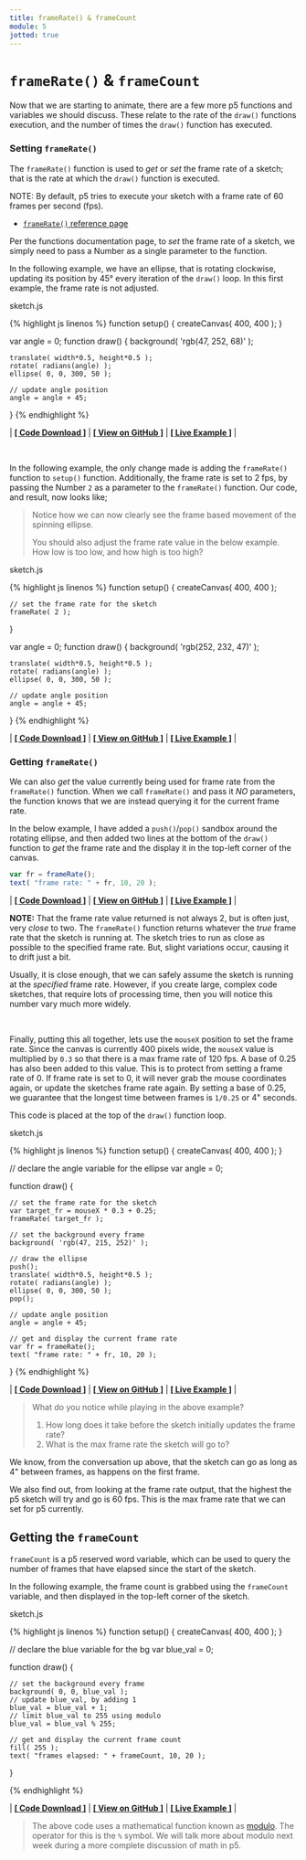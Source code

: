 ```yaml
---
title: frameRate() & frameCount
module: 5
jotted: true
---
```


# `frameRate()` & `frameCount`

Now that we are starting to animate, there are a few more p5 functions and variables we should discuss. These relate to the rate of the `draw()` functions execution, and the number of times the `draw()` function has executed.

### Setting `frameRate()`

The `frameRate()` function is used to _get_ or _set_ the frame rate of a sketch; that is the rate at which the `draw()` function is executed.

NOTE: By default, p5 tries to execute your sketch with a frame rate of 60 frames per second (fps).

- [`frameRate()` reference page](https://p5js.org/reference/#/p5/frameRate)

Per the functions documentation page, to _set_ the frame rate of a sketch, we simply need to pass a Number as a single parameter to the function.

In the following example, we have an ellipse, that is rotating clockwise, updating its position by 45° every iteration of the `draw()` loop. In this first example, the frame rate is not adjusted.

<div id="code-heading">sketch.js</div>

{% highlight js linenos %}
function setup() {
    createCanvas( 400, 400 );
}

var angle = 0;
function draw() {
    background( 'rgb(47, 252, 68)' );

    translate( width*0.5, height*0.5 );
    rotate( radians(angle) );
    ellipse( 0, 0, 300, 50 );

    // update angle position
    angle = angle + 45;
}
{% endhighlight %}

<div class="displayed_jotted_example">
    <div id="jotted-demo-1" class=""></div>
</div>
<script>
    new Jotted(document.querySelector("#jotted-demo-1"), {
    files: [
        {
            type: "js",
            url:"https://raw.githubusercontent.com/Montana-Media-Arts/120_CreativeCoding/master/lecture_code/05/11_frameRate_01/sketch.js"
        },
        {
            type: "html",
            url:"../../../p5_resources/index.html"
    }],
    // plugins: [ "codemirror", "console" ]
    plugins: [ "codemirror" ]
});
</script>

| [**[ Code Download ]**](https://github.com/Montana-Media-Arts/120_CreativeCoding/raw/master/lecture_code/05/11_frameRate_01/11_frameRate_01.zip) | [**[ View on GitHub ]**](https://github.com/Montana-Media-Arts/120_CreativeCoding/raw/master/lecture_code/05/11_frameRate_01/) | [**[ Live Example ]**](https://montana-media-arts.github.io/120_CreativeCoding/lecture_code/05/11_frameRate_01/) |

<br />


In the following example, the only change made is adding the `frameRate()` function to `setup()` function. Additionally, the frame rate is set to 2 fps, by passing the Number `2` as a parameter to the `frameRate()` function. Our code, and result, now looks like;

> Notice how we can now clearly see the frame based movement of the spinning ellipse.
>
> You should also adjust the frame rate value in the below example. How low is too low, and how high is too high?

<div id="code-heading">sketch.js</div>


{% highlight js linenos %}
function setup() {
    createCanvas( 400, 400 );

    // set the frame rate for the sketch
    frameRate( 2 );
}

var angle = 0;
function draw() {
    background( 'rgb(252, 232, 47)' );

    translate( width*0.5, height*0.5 );
    rotate( radians(angle) );
    ellipse( 0, 0, 300, 50 );

    // update angle position
    angle = angle + 45;
}
{% endhighlight %}


<div class="displayed_jotted_example">
    <div id="jotted-demo-2" class=""></div>
</div>
<script>
    new Jotted(document.querySelector("#jotted-demo-2"), {
    files: [
        {
            type: "js",
            url:"https://raw.githubusercontent.com/Montana-Media-Arts/120_CreativeCoding/master/lecture_code/05/11_frameRate_02/sketch.js"
        },
        {
            type: "html",
            url:"../../../p5_resources/index.html"
    }],
    // plugins: [ "codemirror", "console" ]
    plugins: [ "codemirror" ]
});
</script>

| [**[ Code Download ]**](https://github.com/Montana-Media-Arts/120_CreativeCoding/raw/master/lecture_code/05/11_frameRate_02/11_frameRate_02.zip) | [**[ View on GitHub ]**](https://github.com/Montana-Media-Arts/120_CreativeCoding/raw/master/lecture_code/05/11_frameRate_02/) | [**[ Live Example ]**](https://montana-media-arts.github.io/120_CreativeCoding/lecture_code/05/11_frameRate_02/) |


### Getting `frameRate()`

We can also _get_ the value currently being used for frame rate from the `frameRate()` function. When we call `frameRate()` and pass it _NO_ parameters, the function knows that we are instead querying it for the current frame rate.

In the below example, I have added a `push()`/`pop()` sandbox around the rotating ellipse, and then added two lines at the bottom of the `draw()` function to _get_ the frame rate and the display it in the top-left corner of the canvas.

```js
var fr = frameRate();
text( "frame rate: " + fr, 10, 20 );
```

<div class="displayed_jotted_example">
    <div id="jotted-demo-3" class=""></div>
</div>
<script>
    new Jotted(document.querySelector("#jotted-demo-3"), {
    files: [
        {
            type: "js",
            url:"https://raw.githubusercontent.com/Montana-Media-Arts/120_CreativeCoding/master/lecture_code/05/11_frameRate_03/sketch.js"
        },
        {
            type: "html",
            url:"../../../p5_resources/index.html"
    }],
    // plugins: [ "codemirror", "console" ]
    plugins: [ "codemirror" ]
});
</script>

| [**[ Code Download ]**](https://github.com/Montana-Media-Arts/120_CreativeCoding/raw/master/lecture_code/05/11_frameRate_03/11_frameRate_03.zip) | [**[ View on GitHub ]**](https://github.com/Montana-Media-Arts/120_CreativeCoding/raw/master/lecture_code/05/11_frameRate_03/) | [**[ Live Example ]**](https://montana-media-arts.github.io/120_CreativeCoding/lecture_code/05/11_frameRate_03/) |

**NOTE:** That the frame rate value returned is not always 2, but is often just, very _close_ to two. The `frameRate()` function returns whatever the _true_ frame rate that the sketch is running at. The sketch tries to run as close as possible to the specified frame rate. But, slight variations occur, causing it to drift just a bit.

Usually, it is close enough, that we can safely assume the sketch is running at the _specified_ frame rate. However, if you create large, complex code sketches, that require lots of processing time, then you will notice this number vary much more widely.


<br />

Finally, putting this all together, lets use the `mouseX` position to set the frame rate. Since the canvas is currently 400 pixels wide, the `mouseX` value is multiplied by `0.3` so that there is a max frame rate of 120 fps. A base of 0.25 has also been added to this value.  This is to protect from setting a frame rate of 0. If frame rate is set to 0, it will never grab the mouse coordinates again, or update the sketches frame rate again. By setting a base of 0.25, we guarantee that the longest time between frames is `1/0.25` or 4" seconds.

This code is placed at the top of the `draw()` function loop.

<div id="code-heading">sketch.js</div>


{% highlight js linenos %}
function setup() {
    createCanvas( 400, 400 );
}

// declare the angle variable for the ellipse
var angle = 0;

function draw() {

    // set the frame rate for the sketch
    var target_fr = mouseX * 0.3 + 0.25;
    frameRate( target_fr );

    // set the background every frame
    background( 'rgb(47, 215, 252)' );

    // draw the ellipse
    push();
    translate( width*0.5, height*0.5 );
    rotate( radians(angle) );
    ellipse( 0, 0, 300, 50 );
    pop();

    // update angle position
    angle = angle + 45;

    // get and display the current frame rate
    var fr = frameRate();
    text( "frame rate: " + fr, 10, 20 );
}
{% endhighlight %}

<div class="displayed_jotted_example">
    <div id="jotted-demo-4" class=""></div>
</div>
<script>
    new Jotted(document.querySelector("#jotted-demo-4"), {
    files: [
        {
            type: "js",
            url:"https://raw.githubusercontent.com/Montana-Media-Arts/120_CreativeCoding/master/lecture_code/05/11_frameRate_04/sketch.js"
        },
        {
            type: "html",
            url:"../../../p5_resources/index.html"
    }],
    // plugins: [ "codemirror", "console" ]
    plugins: [ "codemirror" ]
});
</script>

| [**[ Code Download ]**](https://github.com/Montana-Media-Arts/120_CreativeCoding/raw/master/lecture_code/05/11_frameRate_04/11_frameRate_04.zip) | [**[ View on GitHub ]**](https://github.com/Montana-Media-Arts/120_CreativeCoding/raw/master/lecture_code/05/11_frameRate_04/) | [**[ Live Example ]**](https://montana-media-arts.github.io/120_CreativeCoding/lecture_code/05/11_frameRate_04/) |

> What do you notice while playing in the above example?
>
> 1. How long does it take before the sketch initially updates the frame rate?
> 2. What is the max frame rate the sketch will go to?

We know, from the conversation up above, that the sketch can go as long as 4" between frames, as happens on the first frame.

We also find out, from looking at the frame rate output, that the highest the p5 sketch will try and go is 60 fps. This is the max frame rate that we can set for p5 currently.


## Getting the `frameCount`

`frameCount` is a p5 reserved word variable, which can be used to query the number of frames that have elapsed since the start of the sketch.

In the following example, the frame count is grabbed using the `frameCount` variable, and then displayed in the top-left corner of the sketch.

<div id="code-heading">sketch.js</div>


{% highlight js linenos %}
function setup() {
    createCanvas( 400, 400 );
}

// declare the blue variable for the bg
var blue_val = 0;

function draw() {

    // set the background every frame
    background( 0, 0, blue_val );
    // update blue_val, by adding 1
    blue_val = blue_val + 1;
    // limit blue_val to 255 using modulo
    blue_val = blue_val % 255;

    // get and display the current frame count
    fill( 255 );
    text( "frames elapsed: " + frameCount, 10, 20 );
}

{% endhighlight %}

<div class="displayed_jotted_example">
    <div id="jotted-demo-5" class=""></div>
</div>
<script>
    new Jotted(document.querySelector("#jotted-demo-5"), {
    files: [
        {
            type: "js",
            url:"https://raw.githubusercontent.com/Montana-Media-Arts/120_CreativeCoding/master/lecture_code/05/12_frameCount_01/sketch.js"
        },
        {
            type: "html",
            url:"../../../p5_resources/index.html"
    }],
    // plugins: [ "codemirror", "console" ]
    plugins: [ "codemirror" ]
});
</script>

| [**[ Code Download ]**](https://github.com/Montana-Media-Arts/120_CreativeCoding/raw/master/lecture_code/05/12_frameCount_01/12_frameCount_01.zip) | [**[ View on GitHub ]**](https://github.com/Montana-Media-Arts/120_CreativeCoding/raw/master/lecture_code/05/12_frameCount_01/) | [**[ Live Example ]**](https://montana-media-arts.github.io/120_CreativeCoding/lecture_code/05/12_frameCount_01/) |

> The above code uses a mathematical function known as [modulo](https://en.wikipedia.org/wiki/Modulo_operation). The operator for this is the `%` symbol. We will talk more about modulo next week during a more complete discussion of math in p5.
